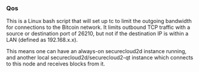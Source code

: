### Qos ###

This is a Linux bash script that will set up tc to limit the outgoing bandwidth for connections to the Bitcoin network. It limits outbound TCP traffic with a source or destination port of 26210, but not if the destination IP is within a LAN (defined as 192.168.x.x).

This means one can have an always-on securecloud2d instance running, and another local securecloud2d/securecloud2-qt instance which connects to this node and receives blocks from it.
